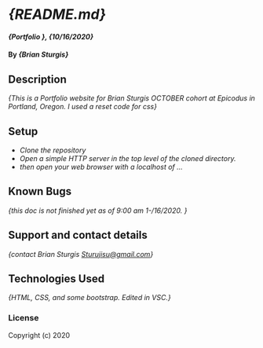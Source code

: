 # _{README.md}_

#### _{Portfolio }, {10/16/2020}_

#### By _**{Brian Sturgis}**_

## Description

_{This is a Portfolio website for Brian Sturgis OCTOBER cohort at Epicodus in Portland, Oregon. I used a reset code for css}_

## Setup

- _Clone the repository_
- _Open a simple HTTP server in the top level of the cloned directory._
- _then open your web browser with a localhost of ..._

## Known Bugs

_{this doc is not finished yet as of 9:00 am 1-/16/2020. }_

## Support and contact details

_{contact Brian Sturgis Sturujisu@gmail.com}_

## Technologies Used

_{HTML, CSS, and some bootstrap. Edited in VSC.}_

### License

Copyright (c) 2020
